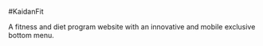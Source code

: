 #KaidanFit

A fitness and diet program website with an innovative and mobile exclusive bottom menu.
